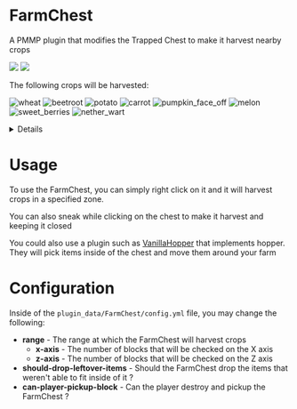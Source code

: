# FarmChest

A PMMP plugin that modifies the Trapped Chest to make it harvest nearby crops

[![](https://poggit.pmmp.io/shield.api/FarmChest)](https://poggit.pmmp.io/p/FarmChest)
[![](https://poggit.pmmp.io/shield.dl.total/FarmChest)](https://poggit.pmmp.io/p/FarmChest)

The following crops will be harvested:

![wheat](https://github.com/ZtechNetwork/MCBVanillaResourcePack/blob/master/textures/items/wheat.png?raw=true)
![beetroot](https://github.com/ZtechNetwork/MCBVanillaResourcePack/blob/master/textures/items/beetroot.png?raw=true)
![potato](https://github.com/ZtechNetwork/MCBVanillaResourcePack/blob/master/textures/items/potato.png?raw=true)
![carrot](https://github.com/ZtechNetwork/MCBVanillaResourcePack/blob/master/textures/items/carrot.png?raw=true)
![pumpkin_face_off](https://github.com/ZtechNetwork/MCBVanillaResourcePack/blob/master/textures/blocks/pumpkin_face_off.png?raw=true)
![melon](https://github.com/ZtechNetwork/MCBVanillaResourcePack/blob/master/textures/items/melon.png?raw=true)
![sweet_berries](https://github.com/ZtechNetwork/MCBVanillaResourcePack/blob/master/textures/items/sweet_berries.png?raw=true)
![nether_wart](https://github.com/ZtechNetwork/MCBVanillaResourcePack/blob/master/textures/items/nether_wart.png?raw=true)

<details>
	<ul>
		<li>Wheat</li>
		<li>Beetroots</li>
		<li>Potatoes</li>
		<li>Carrots</li>
		<li>Pumpkin</li>
		<li>Melon</li>
		<li>Sweet berries</li>
		<li>Nether Wart</li>
	</ul>
</details>

# Usage

To use the FarmChest, you can simply right click on it and it will harvest crops in a specified zone.

You can also sneak while clicking on the chest to make it harvest and keeping it closed

You could also use a plugin such as [VanillaHopper](https://poggit.pmmp.io/p/VanillaHopper/) that implements hopper. They will pick items inside of the chest and move them around your farm

# Configuration

Inside of the `plugin_data/FarmChest/config.yml` file, you may change the following:

-   **range** - The range at which the FarmChest will harvest crops
    -   **x-axis** - The number of blocks that will be checked on the X axis
    -   **z-axis** - The number of blocks that will be checked on the Z axis
-   **should-drop-leftover-items** - Should the FarmChest drop the items that weren't able to fit inside of it ?
-   **can-player-pickup-block** - Can the player destroy and pickup the FarmChest ?
